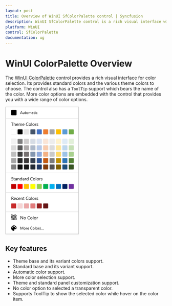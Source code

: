 ```yaml
---
layout: post
title: Overview of WinUI SfColorPalette control | Syncfusion
description: WinUI SfColorPalette control is a rich visual interface with different types of color items for color selection.
platform: WinUI
control: SfColorPalette
documentation: ug
---
```


# WinUI ColorPalette Overview

The [WinUI ColorPalette](https://www.syncfusion.com/winui-controls/color-palette) control provides a rich visual interface for color selection. Its provides standard colors and the various theme colors to choose.  The control also has a `ToolTip` support which bears the name of the color. More color options are embedded with the control that provides you with a wide range of color options.

![ColorPalette control structure](Getting-Started_images/Overview.png)

## Key features

* Theme base and its variant colors support.
* Standard base and its variant support.
* Automatic color support.
* More color selection support.
* Theme and standard panel customization support.
* No color option to selected a transparent color.
* Supports ToolTip to show the selected color while hover on the color item.
